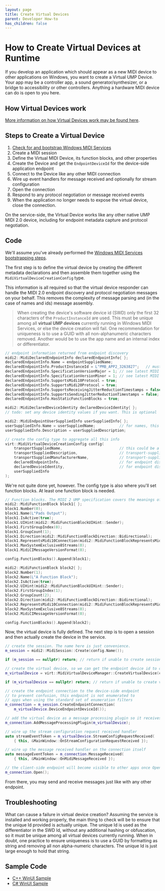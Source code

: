 ```yaml
---
layout: page
title: Create Virtual Devices
parent: Developer How-to
has_children: false
---
```


# How to Create Virtual Devices at Runtime

If you develop an application which should appear as a new MIDI device to other applications on Windows, you want to create a Virtual UMP Device. Your app may be a controller app, a sound generator/synthesizer, or a bridge to accessibility or other controllers. Anything a hardware MIDI device can do is open to you here.

## How Virtual Devices work

[More information on how Virtual Devices work may be found here](../endpoints/virtual-device-app.md).

## Steps to Create a Virtual Device

1. [Check for and bootstrap Windows MIDI Services](./how-to-check-for-windows-midi-services.md)
2. Create a MIDI session
3. Define the Virtual MIDI Device, its function blocks, and other properties
4. Create the Device and get the `EndpointDeviceId` for the device-side application endpoint
5. Connect to the Device like any other MIDI connection
6. Wire up event handlers for message received and optionally for stream configuration
7. Open the connection
8. Respond to any protocol negotiation or message received events
9. When the application no longer needs to expose the virtual device, close the connection.

On the service-side, the Virtual Device works like any other native UMP MIDI 2.0 device, including for endpoint metadata capture and protocol negotiation.

## Code

We'll assume you've already performed the [Windows MIDI Services bootstrapping steps](./how-to-check-for-windows-midi-services.md).

The first step is to define the virtual device by creating the different metadata declarations and then assemble them together using the `MidiVirtualDeviceCreationConfig` type. 

This information is all required so that the virtual device responder can handle the MIDI 2.0 endpoint discovery and protocol negotiation messages on your behalf. This removes the complexity of message parsing and (in the case of names and ids) message assembly.

> When creating the device's software device id (SWD) only the first 32 characters of the `ProductInstanceId` are used. This must be unique among all **virtual UMP devices** currently running in Windows MIDI Services, or else the device creation will fail. One recommendation for uniqueness is to use a GUID with all non-alphanumeric characters removed. Another would be to use the app name and an internal index or differentiator. 

```cpp
// endpoint information returned from endpoint discovery
midi2::MidiDeclaredEndpointInfo declaredEndpointInfo{ };
declaredEndpointInfo.Name = endpointSuppliedName;
declaredEndpointInfo.ProductInstanceId = L"PMB_APP2_3263827";   // must be unique
declaredEndpointInfo.SpecificationVersionMajor = 1; // see latest MIDI 2 UMP spec
declaredEndpointInfo.SpecificationVersionMinor = 1; // see latest MIDI 2 UMP spec
declaredEndpointInfo.SupportsMidi10Protocol = true;
declaredEndpointInfo.SupportsMidi20Protocol = true;
declaredEndpointInfo.SupportsReceivingJitterReductionTimestamps = false;
declaredEndpointInfo.SupportsSendingJitterReductionTimestamps = false;
declaredEndpointInfo.HasStaticFunctionBlocks = true;

midi2::MidiDeclaredDeviceIdentity declaredDeviceIdentity{ };
// todo: set any device identity values if you want. This is optional

midi2::MidiEndpointUserSuppliedInfo userSuppliedInfo{ };
userSuppliedInfo.Name = userSuppliedName;           // for names, this will bubble to the top in priority
userSuppliedInfo.Description = userSuppliedDescription;

// create the config type to aggregate all this info
virt::MidiVirtualDeviceCreationConfig config(
    transportSuppliedName,                          // this could be a different "transport-supplied" name value here
    transportSuppliedDescription,                   // transport-supplied description
    transportSuppliedManufacturerName,              // transport-supplied company name
    declaredEndpointInfo,                           // for endpoint discovery
    declaredDeviceIdentity,                         // for endpoint discovery
    userSuppliedInfo
);
```

We're not quite done yet, however. The config type is also where you'll set function blocks. At least one function block is needed.

```cpp
// Function blocks. The MIDI 2 UMP specification covers the meanings of these values
midi2::MidiFunctionBlock block1{ };
block1.Number(0);
block1.Name(L"Pads Output");
block1.IsActive(true);
block1.UIHint(midi2::MidiFunctionBlockUIHint::Sender);
block1.FirstGroupIndex(0);
block1.GroupCount(1);
block1.Direction(midi2::MidiFunctionBlockDirection::Bidirectional);
block1.RepresentsMidi10Connection(midi2::MidiFunctionBlockRepresentsMidi10Connection::Not10);
block1.MaxSystemExclusive8Streams(0);
block1.MidiCIMessageVersionFormat(0);

config.FunctionBlocks().Append(block1);

midi2::MidiFunctionBlock block2{ };
block2.Number(1);
block2.Name(L"A Function Block");
block2.IsActive(true);
block2.UIHint(midi2::MidiFunctionBlockUIHint::Sender);
block2.FirstGroupIndex(1);
block2.GroupCount(2);
block2.Direction(midi2::MidiFunctionBlockDirection::Bidirectional);
block2.RepresentsMidi10Connection(midi2::MidiFunctionBlockRepresentsMidi10Connection::Not10);
block2.MaxSystemExclusive8Streams(0);
block2.MidiCIMessageVersionFormat(0);

config.FunctionBlocks().Append(block2);
```

Now, the virtual device is fully defined. The next step is to open a session and then actually create the device in the service.

```cpp
// create the session. The name here is just convenience.
m_session = midi2::MidiSession::Create(config.Name());

if (m_session == nullptr) return; // return if unable to create session

// create the virtual device, so we can get the endpoint device id to connect to
m_virtualDevice = virt::MidiVirtualDeviceManager::CreateVirtualDevice(config);

if (m_virtualDevice == nullptr) return; // return if unable to create virtual device

// create the endpoint connection to the device-side endpoint
// to prevent confusion, this endpoint is not enumerated to 
// apps when using the standard set of enumeration filters
m_connection = m_session.CreateEndpointConnection(
    m_virtualDevice.DeviceEndpointDeviceId());

// add the virtual device as a message processing plugin so it receives the messages
m_connection.AddMessageProcessingPlugin(m_virtualDevice);

// wire up the stream configuration request received handler
auto streamEventToken = m_virtualDevice.StreamConfigRequestReceived(
    { this, &MainWindow::OnStreamConfigurationRequestReceived });

// wire up the message received handler on the connection itself
auto messageEventToken = m_connection.MessageReceived(
    { this, &MainWindow::OnMidiMessageReceived });

// the client-side endpoint will become visible to other apps once Open() completes
m_connection.Open();
```

From there, you may send and receive messages just like with any other endpoint.

## Troubleshooting

What can cause a failure in virtual device creation? Assuming the service is installed and working properly, the main thing to check will be to ensure that the unique Id provided is actually unique. The unique Id is used as the differentiator in the SWD Id, without any additional hashing or obfuscation, so it must be unique among all virtual devices currently running. When in doubt, one practice to ensure uniqueness is to use a GUID by formatting as string and removing all non alpha-numeric characters. The unique Id is just large enough to hold that string.

## Sample Code

* [C++ WinUI Sample](https://github.com/microsoft/MIDI/tree/main/samples/cpp-winrt/virtual-device-app-winui)
* [C# WinUI Sample](https://github.com/microsoft/MIDI/tree/main/samples/csharp-net/virtual-device-app-winui)
